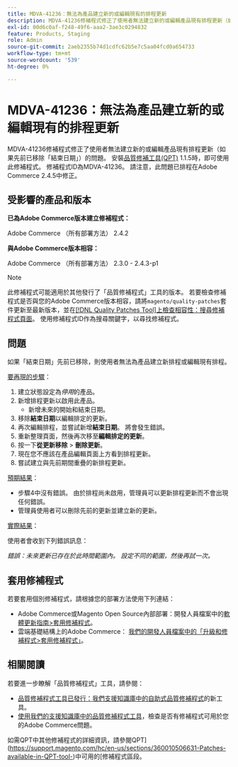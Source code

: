 ```yaml
---
title: MDVA-41236：無法為產品建立新的或編輯現有的排程更新
description: MDVA-41236修補程式修正了使用者無法建立新的或編輯產品現有排程更新（如果先前已移除「結束日期」）的問題。 安裝[Quality Patches Tool (QPT)](https://experienceleague.adobe.com/en/docs/commerce-operations/upgrade-guide/patches/overview) 1.1.5時，即可使用此修補程式。 修補程式ID為MDVA-41236。 請注意，此問題已排程在Adobe Commerce 2.4.5中修正。
exl-id: 00d6c0af-f248-49f6-aaa2-3ae3c0294832
feature: Products, Staging
role: Admin
source-git-commit: 2aeb2355b74d1cdfc62b5e7c5aa04fcd0a654733
workflow-type: tm+mt
source-wordcount: '539'
ht-degree: 0%

---
```


# MDVA-41236：無法為產品建立新的或編輯現有的排程更新

MDVA-41236修補程式修正了使用者無法建立新的或編輯產品現有排程更新（如果先前已移除「結束日期」）的問題。 安裝[品質修補工具(QPT)](https://experienceleague.adobe.com/en/docs/commerce-operations/upgrade-guide/patches/overview) 1.1.5時，即可使用此修補程式。 修補程式ID為MDVA-41236。 請注意，此問題已排程在Adobe Commerce 2.4.5中修正。

## 受影響的產品和版本

**已為Adobe Commerce版本建立修補程式：**

Adobe Commerce （所有部署方法） 2.4.2

**與Adobe Commerce版本相容：**

Adobe Commerce （所有部署方法） 2.3.0 - 2.4.3-p1

>[!NOTE]
>
>此修補程式可能適用於其他發行了「品質修補程式」工具的版本。 若要檢查修補程式是否與您的Adobe Commerce版本相容，請將`magento/quality-patches`套件更新至最新版本，並在[[!DNL Quality Patches Tool]上檢查相容性：搜尋修補程式頁面](https://experienceleague.adobe.com/tools/commerce-quality-patches/index.html)。 使用修補程式ID作為搜尋關鍵字，以尋找修補程式。

## 問題

如果「結束日期」先前已移除，則使用者無法為產品建立新排程或編輯現有排程。

<u>要再現的步驟</u>：

1. 建立狀態設定為&#x200B;*停用*&#x200B;的產品。
1. 新增排程更新以啟用此產品。
   * 新增未來的開始和結束日期。
1. 移除&#x200B;**結束日期**&#x200B;以編輯排定的更新。
1. 再次編輯排程，並嘗試新增&#x200B;**結束日期**。 將會發生錯誤。
1. 重新整理頁面，然後再次移至&#x200B;**編輯排定的更新**。
1. 按一下&#x200B;**從更新移除** > **刪除更新**。
1. 現在您不應該在產品編輯頁面上方看到排程更新。
1. 嘗試建立與先前期間重疊的新排程更新。

<u>預期結果</u>：

* 步驟4中沒有錯誤。 由於排程尚未啟用，管理員可以更新排程更新而不會出現任何錯誤。
* 管理員使用者可以刪除先前的更新並建立新的更新。

<u>實際結果</u>：

使用者會收到下列錯誤訊息：

*錯誤：未來更新已存在於此時間範圍內。 設定不同的範圍，然後再試一次。*


## 套用修補程式

若要套用個別修補程式，請根據您的部署方法使用下列連結：

* Adobe Commerce或Magento Open Source內部部署：開發人員檔案中的[軟體更新指南>套用修補程式](https://experienceleague.adobe.com/en/docs/commerce-operations/tools/quality-patches-tool/usage)。
* 雲端基礎結構上的Adobe Commerce： [我們的開發人員檔案中的「升級和修補程式>套用修補程式」](https://experienceleague.adobe.com/en/docs/commerce-cloud-service/user-guide/develop/upgrade/apply-patches)。

## 相關閱讀

若要進一步瞭解「品質修補程式」工具，請參閱：

* [品質修補程式工具已發行：我們支援知識庫中的自助式品質修補程式](/help/announcements/adobe-commerce-announcements/magento-quality-patches-released-new-tool-to-self-serve-quality-patches.md)的新工具。
* [使用我們的支援知識庫中的品質修補程式工具](/help/support-tools/patches-available-in-qpt-tool/check-patch-for-magento-issue-with-magento-quality-patches.md)，檢查是否有修補程式可用於您的Adobe Commerce問題。

如需QPT中其他修補程式的詳細資訊，請參閱QPT](https://support.magento.com/hc/en-us/sections/360010506631-Patches-available-in-QPT-tool-)中可用的[修補程式區段。
